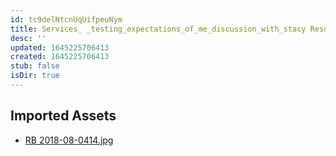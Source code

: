 ```yaml
---
id: tc9delNtcnUqUifpeuNym
title: Services_ _testing_expectations_of_me_discussion_with_stacy Resources
desc: ''
updated: 1645225706413
created: 1645225706413
stub: false
isDir: true
---
```

## Imported Assets
- [RB 2018-08-0414.jpg](/assets/rb-2018-08-0414.jpg)
